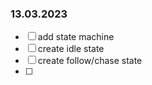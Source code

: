 ### 13.03.2023
- [ ] add state machine
- [ ] create idle state
- [ ] create follow/chase state
- [ ] 